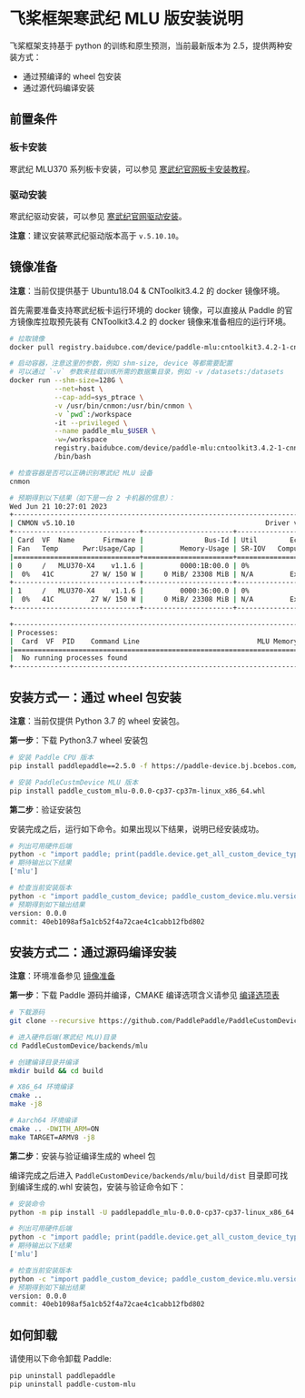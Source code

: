 # 飞桨框架寒武纪 MLU 版安装说明

飞桨框架支持基于 python 的训练和原生预测，当前最新版本为 2.5，提供两种安装方式：

- 通过预编译的 wheel 包安装
- 通过源代码编译安装

## 前置条件

### 板卡安装

寒武纪 MLU370 系列板卡安装，可以参见 [寒武纪官网板卡安装教程](https://developer.cambricon.com/index/curriculum/details/id/38/classid/7.html)。

### 驱动安装

寒武纪驱动安装，可以参见 [寒武纪官网驱动安装](https://www.cambricon.com/docs/sdk_1.12.0/driver_5.10.10/user_guide_5.10.10/index.html)。

**注意**：建议安装寒武纪驱动版本高于 `v.5.10.10`。


## 镜像准备

**注意**：当前仅提供基于 Ubuntu18.04 & CNToolkit3.4.2 的 docker 镜像环境。

首先需要准备支持寒武纪板卡运行环境的 docker 镜像，可以直接从 Paddle 的官方镜像库拉取预先装有 CNToolkit3.4.2 的 docker 镜像来准备相应的运行环境。

```bash
# 拉取镜像
docker pull registry.baidubce.com/device/paddle-mlu:cntoolkit3.4.2-1-cnnl1.17.0-1-gcc82

# 启动容器，注意这里的参数，例如 shm-size, device 等都需要配置
# 可以通过 `-v` 参数来挂载训练所需的数据集目录，例如 -v /datasets:/datasets
docker run --shm-size=128G \
           --net=host \
           --cap-add=sys_ptrace \
           -v /usr/bin/cnmon:/usr/bin/cnmon \
           -v `pwd`:/workspace
           -it --privileged \
           --name paddle_mlu_$USER \
           -w=/workspace
           registry.baidubce.com/device/paddle-mlu:cntoolkit3.4.2-1-cnnl1.17.0-1-gcc82 \
           /bin/bash

# 检查容器是否可以正确识别寒武纪 MLU 设备
cnmon

# 预期得到以下结果（如下是一台 2 卡机器的信息）：
Wed Jun 21 10:27:01 2023
+------------------------------------------------------------------------------+
| CNMON v5.10.10                                               Driver v5.10.10 |
+-------------------------------+----------------------+-----------------------+
| Card  VF  Name       Firmware |               Bus-Id | Util        Ecc-Error |
| Fan   Temp      Pwr:Usage/Cap |         Memory-Usage | SR-IOV   Compute-Mode |
|===============================+======================+=======================|
| 0     /   MLU370-X4    v1.1.6 |         0000:1B:00.0 | 0%                N/A |
|  0%   41C         27 W/ 150 W |     0 MiB/ 23308 MiB | N/A         Exclusive |
+-------------------------------+----------------------+-----------------------+
| 1     /   MLU370-X4    v1.1.6 |         0000:36:00.0 | 0%               N/A  |
|  0%   41C         27 W/ 150 W |     0 MiB/ 23308 MiB | N/A         Exclusive |
+-------------------------------+----------------------+-----------------------+

+------------------------------------------------------------------------------+
| Processes:                                                                   |
|  Card  VF  PID    Command Line                             MLU Memory Usage  |
|==============================================================================|
|  No running processes found                                                  |
+------------------------------------------------------------------------------+
```

## 安装方式一：通过 wheel 包安装

**注意**：当前仅提供 Python 3.7 的 wheel 安装包。

**第一步**：下载 Python3.7 wheel 安装包

```bash
# 安装 Paddle CPU 版本
pip install paddlepaddle==2.5.0 -f https://paddle-device.bj.bcebos.com/2.5.0/cpu/paddlepaddle-2.5.0-cp37-cp37m-linux_x86_64.whl

# 安装 PaddleCustmDevice MLU 版本
pip install paddle_custom_mlu-0.0.0-cp37-cp37m-linux_x86_64.whl
```

**第二步**：验证安装包

安装完成之后，运行如下命令。如果出现以下结果，说明已经安装成功。

```bash
# 列出可用硬件后端
python -c "import paddle; print(paddle.device.get_all_custom_device_type())"
# 期待输出以下结果
['mlu']

# 检查当前安装版本
python -c "import paddle_custom_device; paddle_custom_device.mlu.version()"
# 预期得到如下输出结果
version: 0.0.0
commit: 40eb1098af5a1cb52f4a72cae4c1cabb12fbd802
```

## 安装方式二：通过源码编译安装

**注意**：环境准备参见 [镜像准备](./paddle_install_cn.md#镜像准备)

**第一步**：下载 Paddle 源码并编译，CMAKE 编译选项含义请参见 [编译选项表](https://www.paddlepaddle.org.cn/documentation/docs/zh/develop/install/Tables.html#Compile)

```bash
# 下载源码
git clone --recursive https://github.com/PaddlePaddle/PaddleCustomDevice -b release/2.5

# 进入硬件后端(寒武纪 MLU)目录
cd PaddleCustomDevice/backends/mlu

# 创建编译目录并编译
mkdir build && cd build

# X86_64 环境编译
cmake ..
make -j8

# Aarch64 环境编译
cmake .. -DWITH_ARM=ON
make TARGET=ARMV8 -j8
```

**第二步**：安装与验证编译生成的 wheel 包

编译完成之后进入 `PaddleCustomDevice/backends/mlu/build/dist` 目录即可找到编译生成的.whl 安装包，安装与验证命令如下：

```bash
# 安装命令
python -m pip install -U paddlepaddle_mlu-0.0.0-cp37-cp37-linux_x86_64.whl

# 列出可用硬件后端
python -c "import paddle; print(paddle.device.get_all_custom_device_type())"
# 期待输出以下结果
['mlu']

# 检查当前安装版本
python -c "import paddle_custom_device; paddle_custom_device.mlu.version()"
# 预期得到如下输出结果
version: 0.0.0
commit: 40eb1098af5a1cb52f4a72cae4c1cabb12fbd802
```

## 如何卸载

请使用以下命令卸载 Paddle:

```bash
pip uninstall paddlepaddle
pip uninstall paddle-custom-mlu
```
